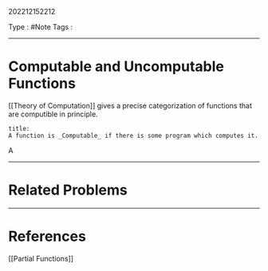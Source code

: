 202212152212

Type : #Note
Tags :

---
# Computable and Uncomputable Functions
[[Theory of Computation]] gives a precise categorization of functions that are computible in principle.

```ad-note
title:
A function is _Computable_ if there is some program which computes it.
```

A

---
# Related Problems

---
# References
[[Partial Functions]]